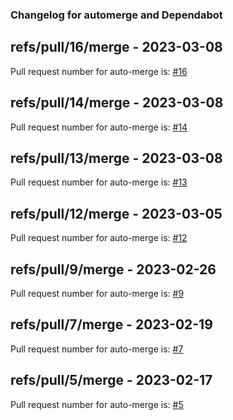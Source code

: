 ### Changelog for automerge and Dependabot

## refs/pull/16/merge - 2023-03-08

Pull request number for auto-merge is: [#16](https://github.com/jge162/verilog_compiler/pull/16)

## refs/pull/14/merge - 2023-03-08

Pull request number for auto-merge is: [#14](https://github.com/jge162/verilog_compiler/pull/14)

## refs/pull/13/merge - 2023-03-08

Pull request number for auto-merge is: [#13](https://github.com/jge162/verilog_compiler/pull/13)

## refs/pull/12/merge - 2023-03-05

Pull request number for auto-merge is: [#12](https://github.com/jge162/verilog_compiler/pull/12)

## refs/pull/9/merge - 2023-02-26

Pull request number for auto-merge is: [#9](https://github.com/jge162/verilog_compiler/pull/9)

## refs/pull/7/merge - 2023-02-19

Pull request number for auto-merge is: [#7](https://github.com/jge162/verilog_compiler/pull/7)

## refs/pull/5/merge - 2023-02-17

Pull request number for auto-merge is: [#5](https://github.com/jge162/verilog_compiler/pull/5)
